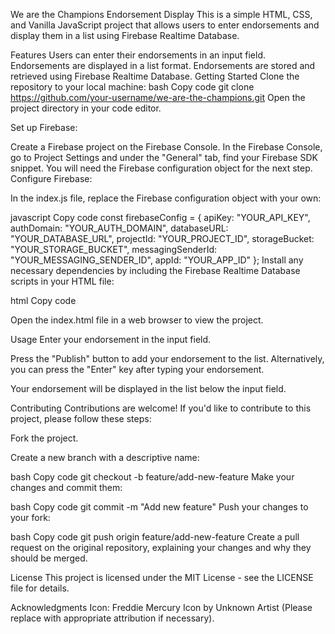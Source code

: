 We are the Champions Endorsement Display
This is a simple HTML, CSS, and Vanilla JavaScript project that allows users to enter endorsements and display them in a list using Firebase Realtime Database.

Features
Users can enter their endorsements in an input field.
Endorsements are displayed in a list format.
Endorsements are stored and retrieved using Firebase Realtime Database.
Getting Started
Clone the repository to your local machine:
bash
Copy code
git clone https://github.com/your-username/we-are-the-champions.git
Open the project directory in your code editor.

Set up Firebase:

Create a Firebase project on the Firebase Console.
In the Firebase Console, go to Project Settings and under the "General" tab, find your Firebase SDK snippet. You will need the Firebase configuration object for the next step.
Configure Firebase:

In the index.js file, replace the Firebase configuration object with your own:

javascript
Copy code
const firebaseConfig = {
apiKey: "YOUR_API_KEY",
authDomain: "YOUR_AUTH_DOMAIN",
databaseURL: "YOUR_DATABASE_URL",
projectId: "YOUR_PROJECT_ID",
storageBucket: "YOUR_STORAGE_BUCKET",
messagingSenderId: "YOUR_MESSAGING_SENDER_ID",
appId: "YOUR_APP_ID"
};
Install any necessary dependencies by including the Firebase Realtime Database scripts in your HTML file:

html
Copy code

<script src="https://www.gstatic.com/firebasejs/10.4.0/firebase-app.js" type="module"></script>
<script src="https://www.gstatic.com/firebasejs/10.4.0/firebase-database.js" type="module"></script>

Open the index.html file in a web browser to view the project.

Usage
Enter your endorsement in the input field.

Press the "Publish" button to add your endorsement to the list. Alternatively, you can press the "Enter" key after typing your endorsement.

Your endorsement will be displayed in the list below the input field.

Contributing
Contributions are welcome! If you'd like to contribute to this project, please follow these steps:

Fork the project.

Create a new branch with a descriptive name:

bash
Copy code
git checkout -b feature/add-new-feature
Make your changes and commit them:

bash
Copy code
git commit -m "Add new feature"
Push your changes to your fork:

bash
Copy code
git push origin feature/add-new-feature
Create a pull request on the original repository, explaining your changes and why they should be merged.

License
This project is licensed under the MIT License - see the LICENSE file for details.

Acknowledgments
Icon: Freddie Mercury Icon by Unknown Artist (Please replace with appropriate attribution if necessary).
